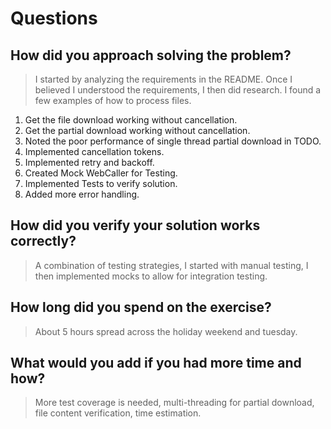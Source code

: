 # Questions

## How did you approach solving the problem?
> I started by analyzing the requirements in the README. Once I believed I understood the requirements, I then did research. I found a few examples of how to process files.  
<ol>
    <li> Get the file download working without cancellation. </li>
    <li> Get the partial download working without cancellation. </li>
    <li> Noted the poor performance of single thread partial download in TODO. </li>
    <li> Implemented cancellation tokens. </li>
    <li> Implemented retry and backoff. </li>
    <li> Created Mock WebCaller for Testing. </li>
    <li> Implemented Tests to verify solution.</li>
    <li> Added more error handling. </li>
</ol>


## How did you verify your solution works correctly?
> A combination of testing strategies, I started with manual testing, I then implemented mocks to allow for integration testing. 


## How long did you spend on the exercise?
> About 5 hours spread across the holiday weekend and tuesday. 



## What would you add if you had more time and how?
> More test coverage is needed, multi-threading for partial download, file content verification, time estimation.


